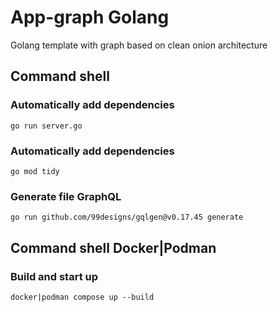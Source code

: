 # App-graph Golang

Golang template with graph based on clean onion architecture

## Command shell

### Automatically add dependencies

```shell
go run server.go
```

### Automatically add dependencies

```shell
go mod tidy
```

### Generate file GraphQL

```shell
go run github.com/99designs/gqlgen@v0.17.45 generate
```

## Command shell Docker|Podman

### Build and start up

```shell
docker|podman compose up --build
```


